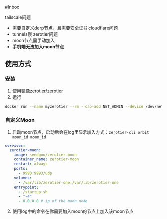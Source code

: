 #Inbox

tailscale问题
- 需要自定义derp节点，且需要安全证书
cloudflare问题
- tunnels慢
zerotier问题
- moon节点需手动加入
- **手机端无法加入moon节点**
## 使用方式

### 安装

1. 使用镜像[zerotier/zerotier](https://hub.docker.com/r/zerotier/zerotier)
2. 运行
```bash
docker run --name myzerotier --rm --cap-add NET_ADMIN --device /dev/net/tun zerotier/zerotier:latest network_id
```

### 自定义Moon

1. 启动moon节点，启动后会在log里显示加入方式：`zerotier-cli orbit moon_id moon_id`
```yaml
services:
  zerotier-moon:
    image: seedgou/zerotier-moon
    container_name: zerotier-moon
    restart: always
    ports:
      - 9993:9993/udp
    volumes:
      - /var/lib/zerotier-one:/var/lib/zerotier-one
    entrypoint:
      - /startup.sh
      - "-4"
      - 0.0.0.0 # ip of the moon node
```
2. 使用log中的命令在你需要加入moon的节点上加入该moon节点